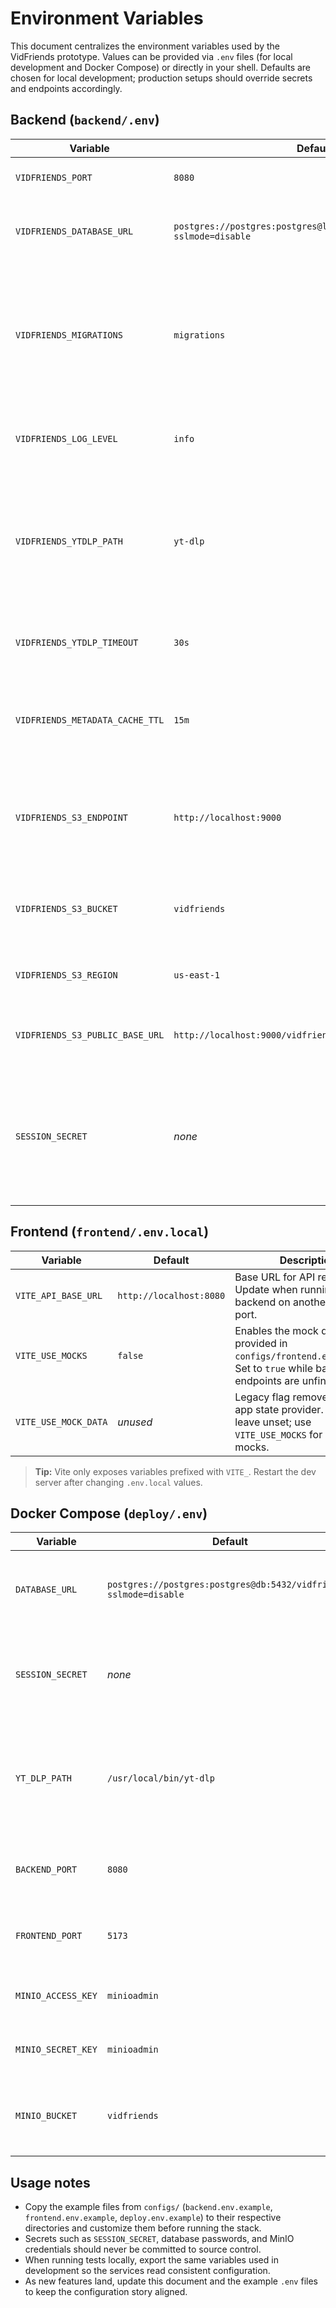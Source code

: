 # Environment Variables

This document centralizes the environment variables used by the VidFriends prototype. Values can be provided via `.env` files
(for local development and Docker Compose) or directly in your shell. Defaults are chosen for local development; production
setups should override secrets and endpoints accordingly.

## Backend (`backend/.env`)

| Variable | Default | Description |
| -------- | ------- | ----------- |
| `VIDFRIENDS_PORT` | `8080` | HTTP port the Go API listens on. |
| `VIDFRIENDS_DATABASE_URL` | `postgres://postgres:postgres@localhost:5432/vidfriends?sslmode=disable` | PostgreSQL connection string used by the backend. |
| `VIDFRIENDS_MIGRATIONS` | `migrations` | Path to the directory containing SQL migrations. Relative paths are resolved against the working directory. |
| `VIDFRIENDS_LOG_LEVEL` | `info` | Minimum log level (`debug`, `info`, `warn`, `error`). |
| `VIDFRIENDS_YTDLP_PATH` | `yt-dlp` | Path to the `yt-dlp` binary for metadata lookups. When missing, video creation fails with a 5xx error. |
| `VIDFRIENDS_YTDLP_TIMEOUT` | `30s` | Timeout applied to `yt-dlp` metadata lookups. |
| `VIDFRIENDS_METADATA_CACHE_TTL` | `15m` | Duration that successful metadata lookups are cached in-memory. |
| `VIDFRIENDS_S3_ENDPOINT` | `http://localhost:9000` | MinIO/S3 endpoint used for future asset storage. Not yet fully wired up. |
| `VIDFRIENDS_S3_BUCKET` | `vidfriends` | Default bucket for storing processed video assets. |
| `VIDFRIENDS_S3_REGION` | `us-east-1` | Region passed to the S3 client. |
| `VIDFRIENDS_S3_PUBLIC_BASE_URL` | `http://localhost:9000/vidfriends` | Public URL base for serving stored assets. |
| `SESSION_SECRET` | _none_ | Secret used to sign session cookies. Generate a random 32+ byte string (e.g. `openssl rand -base64 32`). |

## Frontend (`frontend/.env.local`)

| Variable | Default | Description |
| -------- | ------- | ----------- |
| `VITE_API_BASE_URL` | `http://localhost:8080` | Base URL for API requests. Update when running the backend on another host or port. |
| `VITE_USE_MOCKS` | `false` | Enables the mock data layer provided in `configs/frontend.env.example`. Set to `true` while backend endpoints are unfinished. |
| `VITE_USE_MOCK_DATA` | _unused_ | Legacy flag removed from the app state provider. Safe to leave unset; use `VITE_USE_MOCKS` for remaining mocks. |

> **Tip:** Vite only exposes variables prefixed with `VITE_`. Restart the dev server after changing `.env.local` values.

## Docker Compose (`deploy/.env`)

| Variable | Default | Description |
| -------- | ------- | ----------- |
| `DATABASE_URL` | `postgres://postgres:postgres@db:5432/vidfriends?sslmode=disable` | Database URL injected into the backend container. |
| `SESSION_SECRET` | _none_ | Secret shared with the backend container for session signing. |
| `YT_DLP_PATH` | `/usr/local/bin/yt-dlp` | Path inside the backend container where the helper image installs `yt-dlp`. |
| `BACKEND_PORT` | `8080` | Host port that proxies to the backend container. |
| `FRONTEND_PORT` | `5173` | Host port that proxies to the frontend container. |
| `MINIO_ACCESS_KEY` | `minioadmin` | Access key for the MinIO container. |
| `MINIO_SECRET_KEY` | `minioadmin` | Secret key for the MinIO container. |
| `MINIO_BUCKET` | `vidfriends` | Name of the bucket created by the provisioning job. |

## Usage notes

- Copy the example files from `configs/` (`backend.env.example`, `frontend.env.example`, `deploy.env.example`) to their respective
directories and customize them before running the stack.
- Secrets such as `SESSION_SECRET`, database passwords, and MinIO credentials should never be committed to source control.
- When running tests locally, export the same variables used in development so the services read consistent configuration.
- As new features land, update this document and the example `.env` files to keep the configuration story aligned.
